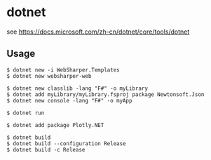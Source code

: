 # dotnet

see https://docs.microsoft.com/zh-cn/dotnet/core/tools/dotnet

## Usage

    $ dotnet new -i WebSharper.Templates
    $ dotnet new websharper-web

    $ dotnet new classlib -lang "F#" -o myLibrary
    $ dotnet add myLibrary/myLibrary.fsproj package Newtonsoft.Json
    $ dotnet new console -lang "F#" -o myApp

    $ dotnet run

    $ dotnet add package Plotly.NET

    $ dotnet build
    $ dotnet build --configuration Release
    $ dotnet build -c Release
